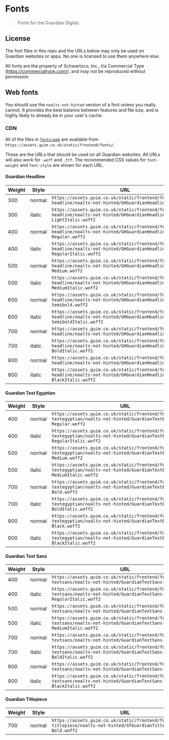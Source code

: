 # Fonts

> Fonts for the Guardian Digital.

## License

The font files in this repo and the URLs below may only be used on Guardian websites or apps. No one is licensed to use them anywhere else.

All fonts are the property of Schwartzco, Inc., t/a Commercial Type (https://commercialtype.com/), and may not be reproduced without permission.

## Web fonts

You should use the `noalts-not-hinted` version of a font unless you really cannot. It provides the best balance between features and file size, and is highly likely to already be in your user's cache.

### CDN

All of the files in [`fonts/web`](fonts/web) are available from `https://assets.guim.co.uk/static/frontend/fonts/`.

These are the URLs that should be used on all Guardian websites. All URLs will also work for `.woff` and `.ttf`. The recommended CSS values for `font-weight` and `font-style` are shown for each URL.

#### Guardian Headline

| Weight | Style  | URL                                                                                                                           |
| ------ | ------ | ----------------------------------------------------------------------------------------------------------------------------- |
| 300    | normal | `https://assets.guim.co.uk/static/frontend/fonts/guardian-headline/noalts-not-hinted/GHGuardianHeadline-Light.woff2`          |
| 300    | italic | `https://assets.guim.co.uk/static/frontend/fonts/guardian-headline/noalts-not-hinted/GHGuardianHeadline-LightItalic.woff2`    |
| 400    | normal | `https://assets.guim.co.uk/static/frontend/fonts/guardian-headline/noalts-not-hinted/GHGuardianHeadline-Regular.woff2`        |
| 400    | italic | `https://assets.guim.co.uk/static/frontend/fonts/guardian-headline/noalts-not-hinted/GHGuardianHeadline-RegularItalic.woff2`  |
| 500    | normal | `https://assets.guim.co.uk/static/frontend/fonts/guardian-headline/noalts-not-hinted/GHGuardianHeadline-Medium.woff2`         |
| 500    | italic | `https://assets.guim.co.uk/static/frontend/fonts/guardian-headline/noalts-not-hinted/GHGuardianHeadline-MediumItalic.woff2`   |
| 600    | normal | `https://assets.guim.co.uk/static/frontend/fonts/guardian-headline/noalts-not-hinted/GHGuardianHeadline-Semibold.woff2`       |
| 600    | italic | `https://assets.guim.co.uk/static/frontend/fonts/guardian-headline/noalts-not-hinted/GHGuardianHeadline-SemiboldItalic.woff2` |
| 700    | normal | `https://assets.guim.co.uk/static/frontend/fonts/guardian-headline/noalts-not-hinted/GHGuardianHeadline-Bold.woff2`           |
| 700    | italic | `https://assets.guim.co.uk/static/frontend/fonts/guardian-headline/noalts-not-hinted/GHGuardianHeadline-BoldItalic.woff2`     |
| 900    | normal | `https://assets.guim.co.uk/static/frontend/fonts/guardian-headline/noalts-not-hinted/GHGuardianHeadline-Black.woff2`          |
| 900    | italic | `https://assets.guim.co.uk/static/frontend/fonts/guardian-headline/noalts-not-hinted/GHGuardianHeadline-BlackItalic.woff2`    |

#### Guardian Text Egyptian

| Weight | Style  | URL                                                                                                                                |
| ------ | ------ | ---------------------------------------------------------------------------------------------------------------------------------- |
| 400    | normal | `https://assets.guim.co.uk/static/frontend/fonts/guardian-textegyptian/noalts-not-hinted/GuardianTextEgyptian-Regular.woff2`       |
| 400    | italic | `https://assets.guim.co.uk/static/frontend/fonts/guardian-textegyptian/noalts-not-hinted/GuardianTextEgyptian-RegularItalic.woff2` |
| 500    | normal | `https://assets.guim.co.uk/static/frontend/fonts/guardian-textegyptian/noalts-not-hinted/GuardianTextEgyptian-Medium.woff2`        |
| 500    | italic | `https://assets.guim.co.uk/static/frontend/fonts/guardian-textegyptian/noalts-not-hinted/GuardianTextEgyptian-MediumItalic.woff2`  |
| 700    | normal | `https://assets.guim.co.uk/static/frontend/fonts/guardian-textegyptian/noalts-not-hinted/GuardianTextEgyptian-Bold.woff2`          |
| 700    | italic | `https://assets.guim.co.uk/static/frontend/fonts/guardian-textegyptian/noalts-not-hinted/GuardianTextEgyptian-BoldItalic.woff2`    |
| 900    | normal | `https://assets.guim.co.uk/static/frontend/fonts/guardian-textegyptian/noalts-not-hinted/GuardianTextEgyptian-Black.woff2`         |
| 900    | italic | `https://assets.guim.co.uk/static/frontend/fonts/guardian-textegyptian/noalts-not-hinted/GuardianTextEgyptian-BlackItalic.woff2`   |

#### Guardian Text Sans

| Weight | Style  | URL                                                                                                                        |
| ------ | ------ | -------------------------------------------------------------------------------------------------------------------------- |
| 400    | normal | `https://assets.guim.co.uk/static/frontend/fonts/guardian-textsans/noalts-not-hinted/GuardianTextSans-Regular.woff2`       |
| 400    | italic | `https://assets.guim.co.uk/static/frontend/fonts/guardian-textsans/noalts-not-hinted/GuardianTextSans-RegularItalic.woff2` |
| 500    | normal | `https://assets.guim.co.uk/static/frontend/fonts/guardian-textsans/noalts-not-hinted/GuardianTextSans-Medium.woff2`        |
| 500    | italic | `https://assets.guim.co.uk/static/frontend/fonts/guardian-textsans/noalts-not-hinted/GuardianTextSans-MediumItalic.woff2`  |
| 700    | normal | `https://assets.guim.co.uk/static/frontend/fonts/guardian-textsans/noalts-not-hinted/GuardianTextSans-Bold.woff2`          |
| 700    | italic | `https://assets.guim.co.uk/static/frontend/fonts/guardian-textsans/noalts-not-hinted/GuardianTextSans-BoldItalic.woff2`    |
| 900    | normal | `https://assets.guim.co.uk/static/frontend/fonts/guardian-textsans/noalts-not-hinted/GuardianTextSans-Black.woff2`         |
| 900    | italic | `https://assets.guim.co.uk/static/frontend/fonts/guardian-textsans/noalts-not-hinted/GuardianTextSans-BlackItalic.woff2`   |

#### Guardian Titlepiece

| Weight | Style  | URL                                                                                                                     |
| ------ | ------ | ----------------------------------------------------------------------------------------------------------------------- |
| 700    | normal | `https://assets.guim.co.uk/static/frontend/fonts/guardian-titlepiece/noalts-not-hinted/GTGuardianTitlepiece-Bold.woff2` |
